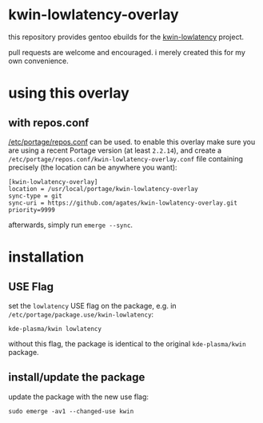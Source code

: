 # kwin-lowlatency-overlay

this repository provides gentoo ebuilds for the [kwin-lowlatency](https://github.com/tildearrow/kwin-lowlatency) project.

pull requests are welcome and encouraged.  i merely created this for my own convenience.

# using this overlay

## with repos.conf

[/etc/portage/repos.conf](https://wiki.gentoo.org/wiki//etc/portage/repos.conf) can be used.
to enable this overlay make sure you are using a recent Portage version (at least `2.2.14`), and create a `/etc/portage/repos.conf/kwin-lowlatency-overlay.conf` file containing precisely (the location can be anywhere you want):

```
[kwin-lowlatency-overlay]
location = /usr/local/portage/kwin-lowlatency-overlay
sync-type = git
sync-uri = https://github.com/agates/kwin-lowlatency-overlay.git
priority=9999
```

afterwards, simply run `emerge --sync`.

# installation

## USE Flag

set the `lowlatency` USE flag on the package, e.g. in `/etc/portage/package.use/kwin-lowlatency`:

```
kde-plasma/kwin lowlatency
```

without this flag, the package is identical to the original `kde-plasma/kwin` package.

## install/update the package

update the package with the new use flag:

	sudo emerge -av1 --changed-use kwin
